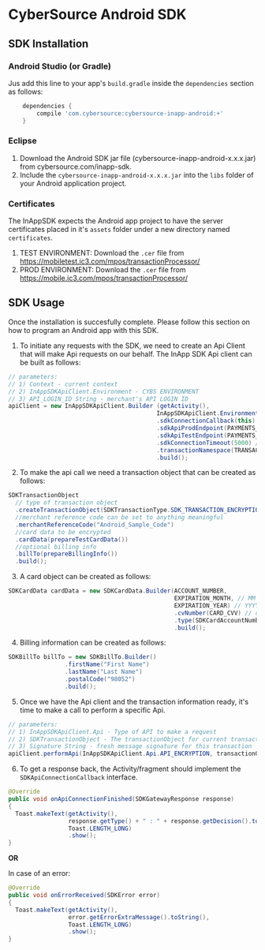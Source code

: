 # CyberSource Android SDK

## SDK Installation

### Android Studio (or Gradle)

Jus add this line to your app's `build.gradle` inside the `dependencies` section as follows:

```groovy
    dependencies {
        compile 'com.cybersource:cybersource-inapp-android:+'
    }
```

### Eclipse

1. Download the Android SDK jar file (cybersource-inapp-android-x.x.x.jar) from cybersource.com/inapp-sdk.
2. Include the `cybersource-inapp-android-x.x.x.jar` into the `libs` folder of your Android application project.

### Certificates
The InAppSDK expects the Android app project to have the server certificates placed in it's `assets` folder under a new directory named `certificates`.

1. TEST ENVIRONMENT: Download the `.cer` file from https://mobiletest.ic3.com/mpos/transactionProcessor/
2. PROD ENVIRONMENT: Download the `.cer` file from https://mobile.ic3.com/mpos/transactionProcessor/

## SDK Usage
Once the installation is succesfully complete. Please follow this section on how to program an Android app with this SDK.

1) To initiate any requests with the SDK, we need to create an Api Client that will make Api requests on our behalf.
The InApp SDK Api client can be built as follows:

```java
// parameters:
// 1) Context - current context
// 2) InAppSDKApiClient.Environment - CYBS ENVIRONMENT
// 3) API_LOGIN_ID String - merchant's API LOGIN ID 
apiClient = new InAppSDKApiClient.Builder (getActivity(),
                                          InAppSDKApiClient.Environment.ENV_TEST, API_LOGIN_ID) 
                                          .sdkConnectionCallback(this) // receive callbacks for connection results
                                          .sdkApiProdEndpoint(PAYMENTS_PROD_URL) // option to configure PROD Endpoint
                                          .sdkApiTestEndpoint(PAYMENTS_TEST_URL) // option to configure TEST Endpoint
                                          .sdkConnectionTimeout(5000) // optional connection time out in milliseconds
                                          .transactionNamespace(TRANSACT_NAMESPACE) // optional
                                          .build();
```

2) To make the api call we need a transaction object that can be created as follows:

```java
SDKTransactionObject 
  // type of transaction object 
  .createTransactionObject(SDKTransactionType.SDK_TRANSACTION_ENCRYPTION)
  //merchant reference code can be set to anything meaningful
  .merchantReferenceCode("Android_Sample_Code")
  //card data to be encrypted
  .cardData(prepareTestCardData())
  //optional billing info
  .billTo(prepareBillingInfo())
  .build();
```

3) A card object can be created as follows:

```java
SDKCardData cardData = new SDKCardData.Builder(ACCOUNT_NUMBER,
                                               EXPIRATION_MONTH, // MM
                                               EXPIRATION_YEAR) // YYYY
                                               .cvNumber(CARD_CVV) // optional
                                               .type(SDKCardAccountNumberType.PAN) //optional - if token then not optional and must be set to SDKCardType.TOKEN
                                               .build();
```

4) Billing information can be created as follows:

```java
SDKBillTo billTo = new SDKBillTo.Builder()
                .firstName("First Name")
                .lastName("Last Name")
                .postalCode("98052")
                .build();
```

5) Once we have the Api client and the transaction information ready, it's time to make a call to perform a specific Api.

```java
// parameters: 
// 1) InAppSDKApiClient.Api - Type of API to make a request
// 2) SDKTransactionObject - The transactionObject for current transaction
// 3) Signature String - fresh message signature for this transaction
apiClient.performApi(InAppSDKApiClient.Api.API_ENCRYPTION, transactionObject, generateSignature(transactionObject));
```

6) To get a response back, the Activity/fragment should implement the `SDKApiConnectionCallback` interface.

```java
@Override
public void onApiConnectionFinished(SDKGatewayResponse response) 
{ 
  Toast.makeText(getActivity(), 
                 response.getType() + " : " + response.getDecision().toString(),
                 Toast.LENGTH_LONG)
                 .show();
}
```
**OR**

In case of an error:

```java
@Override
public void onErrorReceived(SDKError error) 
{ 
  Toast.makeText(getActivity(), 
                 error.getErrorExtraMessage().toString(),
                 Toast.LENGTH_LONG)
                 .show();
}
```
